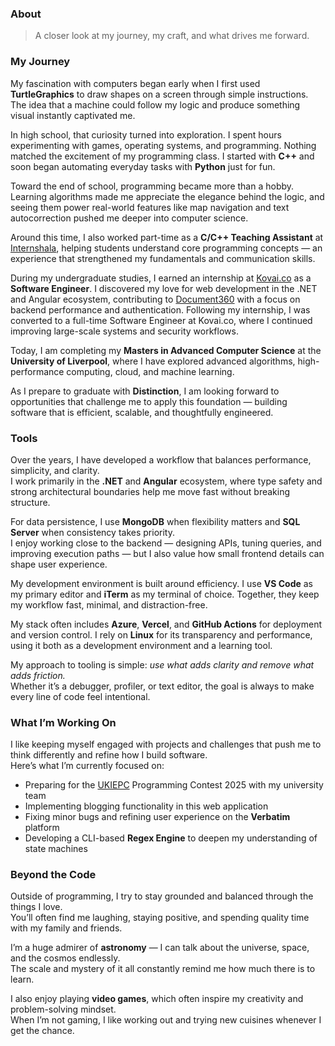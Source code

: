 ### About

> A closer look at my journey, my craft, and what drives me forward.

### My Journey

My fascination with computers began early when I first used **TurtleGraphics** to draw shapes on a screen through simple instructions. The idea that a machine could follow my logic and produce something visual instantly captivated me.

In high school, that curiosity turned into exploration. I spent hours experimenting with games, operating systems, and programming. Nothing matched the excitement of my programming class. I started with **C++** and soon began automating everyday tasks with **Python** just for fun.

Toward the end of school, programming became more than a hobby. Learning algorithms made me appreciate the elegance behind the logic, and seeing them power real-world features like map navigation and text autocorrection pushed me deeper into computer science.

Around this time, I also worked part-time as a **C/C++ Teaching Assistant** at [Internshala](https://internshala.com/), helping students understand core programming concepts — an experience that strengthened my fundamentals and communication skills.

During my undergraduate studies, I earned an internship at [Kovai.co](https://www.kovai.co/) as a **Software Engineer**. I discovered my love for web development in the .NET and Angular ecosystem, contributing to [Document360](https://document360.com/) with a focus on backend performance and authentication. Following my internship, I was converted to a full-time Software Engineer at Kovai.co, where I continued improving large-scale systems and security workflows.

Today, I am completing my **Masters in Advanced Computer Science** at the **University of Liverpool**, where I have explored advanced algorithms, high-performance computing, cloud, and machine learning.

As I prepare to graduate with **Distinction**, I am looking forward to opportunities that challenge me to apply this foundation — building software that is efficient, scalable, and thoughtfully engineered.

### Tools

Over the years, I have developed a workflow that balances performance, simplicity, and clarity.  
I work primarily in the **.NET** and **Angular** ecosystem, where type safety and strong architectural boundaries help me move fast without breaking structure.

For data persistence, I use **MongoDB** when flexibility matters and **SQL Server** when consistency takes priority.  
I enjoy working close to the backend — designing APIs, tuning queries, and improving execution paths — but I also value how small frontend details can shape user experience.

My development environment is built around efficiency. I use **VS Code** as my primary editor and **iTerm** as my terminal of choice. Together, they keep my workflow fast, minimal, and distraction-free.

My stack often includes **Azure**, **Vercel**, and **GitHub Actions** for deployment and version control. I rely on **Linux** for its transparency and performance, using it both as a development environment and a learning tool.

My approach to tooling is simple: *use what adds clarity and remove what adds friction.*  
Whether it’s a debugger, profiler, or text editor, the goal is always to make every line of code feel intentional.

### What I’m Working On

I like keeping myself engaged with projects and challenges that push me to think differently and refine how I build software.  
Here’s what I’m currently focused on:

- Preparing for the [UKIEPC](https://ukiepc.info/) Programming Contest 2025 with my university team  
- Implementing blogging functionality in this web application  
- Fixing minor bugs and refining user experience on the **Verbatim** platform  
- Developing a CLI-based **Regex Engine** to deepen my understanding of state machines  

### Beyond the Code

Outside of programming, I try to stay grounded and balanced through the things I love.  
You’ll often find me laughing, staying positive, and spending quality time with my family and friends.

I’m a huge admirer of **astronomy** — I can talk about the universe, space, and the cosmos endlessly.  
The scale and mystery of it all constantly remind me how much there is to learn.

I also enjoy playing **video games**, which often inspire my creativity and problem-solving mindset.  
When I’m not gaming, I like working out and trying new cuisines whenever I get the chance.